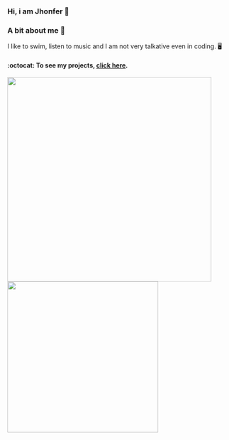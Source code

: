 ### Hi, i am Jhonfer  👋
### A bit about me 🌱
I like to swim, listen to music and I am not very talkative even in coding. 🖥️

#### :octocat: To see my projects, [click here](https://gist.github.com/jeirf12/c3b5d4cf64b6e4ff6ddec7a444e21e40).

<a href="https://github.com/anuraghazra/github-readme-stats">
  <img align="center" width="460px" src="https://github-readme-stats-git-masterrstaa-rickstaa.vercel.app/api?username=jeirf12&show_icons=true&theme=transparent&hide_border=true&border_radius=20px&bg_color=473419"/>
</a>
<a href="https://github.com/anuraghazra/github-readme-stats">
  <img align="center" width="340px" src="https://github-readme-stats-git-masterrstaa-rickstaa.vercel.app/api/top-langs/?username=jeirf12&langs_count=10&theme=transparent&layout=compact&hide_border=true&border_radius=20px&bg_color=473419"/>
</a>

<!--
**jeirf12/jeirf12** is a ✨ _special_ ✨ repository because its `README.md` (this file) appears on your GitHub profile.

Here are some ideas to get you started:

- 🔭 I’m currently working on ...
- 🌱 I’m currently learning ...
- 👯 I’m looking to collaborate on ...
- 🤔 I’m looking for help with ...
- 💬 Ask me about ...
- 📫 How to reach me: ...
- 😄 Pronouns: ...
- ⚡ Fun fact: ...
-->
